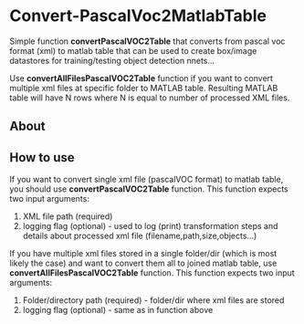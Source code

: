 # Convert-PascalVoc2MatlabTable
Simple function __convertPascalVOC2Table__ that converts from pascal voc format (xml) to matlab table that can be used to create box/image datastores for training/testing object detection nnets...

Use __convertAllFilesPascalVOC2Table__ function if you want to convert multiple xml files at specific folder to MATLAB table. 
Resulting MATLAB table will have N rows where N is equal to number of processed XML files.

## About


## How to use
If you want to convert single xml file (pascalVOC format) to matlab table, you should use __convertPascalVOC2Table__ function. 
This function expects two input arguments:
1. XML file path (required)
2. logging flag (optional) - used to log (print) transformation steps and details about processed xml file (filename,path,size,objects...)


If you have multiple xml files stored in a single folder/dir (which is most likely the case) and want to convert them all to joined matlab table, use __convertAllFilesPascalVOC2Table__ function. 
This function expects two input arguments:
1. Folder/directory path (required) - folder/dir where xml files are stored
2. logging flag (optional) - same as in function above 

